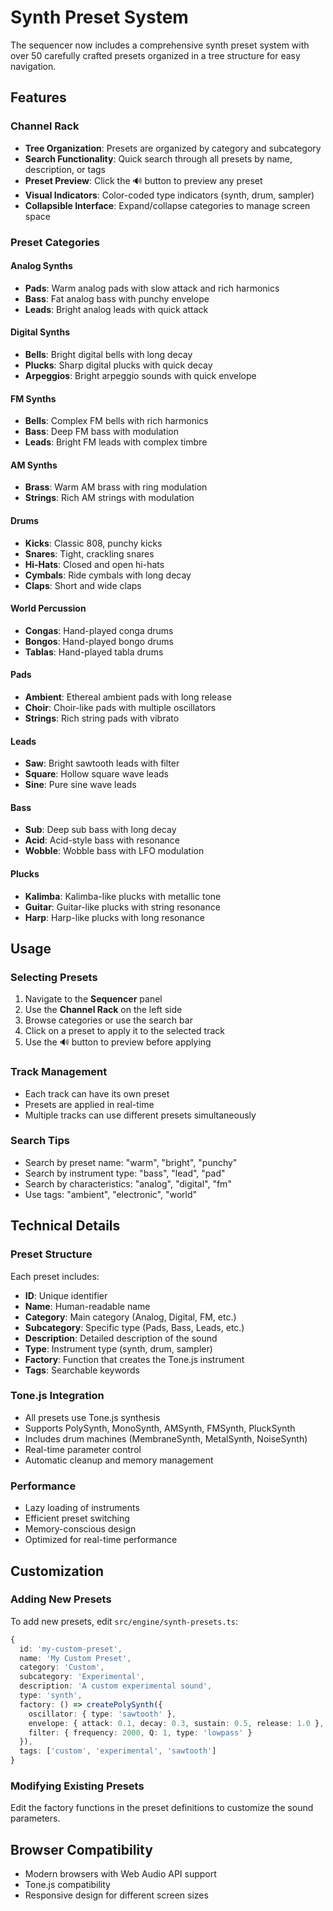 # Synth Preset System

The sequencer now includes a comprehensive synth preset system with over 50 carefully crafted presets organized in a tree structure for easy navigation.

## Features

### Channel Rack
- **Tree Organization**: Presets are organized by category and subcategory
- **Search Functionality**: Quick search through all presets by name, description, or tags
- **Preset Preview**: Click the 🔊 button to preview any preset
- **Visual Indicators**: Color-coded type indicators (synth, drum, sampler)
- **Collapsible Interface**: Expand/collapse categories to manage screen space

### Preset Categories

#### Analog Synths
- **Pads**: Warm analog pads with slow attack and rich harmonics
- **Bass**: Fat analog bass with punchy envelope
- **Leads**: Bright analog leads with quick attack

#### Digital Synths
- **Bells**: Bright digital bells with long decay
- **Plucks**: Sharp digital plucks with quick decay
- **Arpeggios**: Bright arpeggio sounds with quick envelope

#### FM Synths
- **Bells**: Complex FM bells with rich harmonics
- **Bass**: Deep FM bass with modulation
- **Leads**: Bright FM leads with complex timbre

#### AM Synths
- **Brass**: Warm AM brass with ring modulation
- **Strings**: Rich AM strings with modulation

#### Drums
- **Kicks**: Classic 808, punchy kicks
- **Snares**: Tight, crackling snares
- **Hi-Hats**: Closed and open hi-hats
- **Cymbals**: Ride cymbals with long decay
- **Claps**: Short and wide claps

#### World Percussion
- **Congas**: Hand-played conga drums
- **Bongos**: Hand-played bongo drums
- **Tablas**: Hand-played tabla drums

#### Pads
- **Ambient**: Ethereal ambient pads with long release
- **Choir**: Choir-like pads with multiple oscillators
- **Strings**: Rich string pads with vibrato

#### Leads
- **Saw**: Bright sawtooth leads with filter
- **Square**: Hollow square wave leads
- **Sine**: Pure sine wave leads

#### Bass
- **Sub**: Deep sub bass with long decay
- **Acid**: Acid-style bass with resonance
- **Wobble**: Wobble bass with LFO modulation

#### Plucks
- **Kalimba**: Kalimba-like plucks with metallic tone
- **Guitar**: Guitar-like plucks with string resonance
- **Harp**: Harp-like plucks with long resonance

## Usage

### Selecting Presets
1. Navigate to the **Sequencer** panel
2. Use the **Channel Rack** on the left side
3. Browse categories or use the search bar
4. Click on a preset to apply it to the selected track
5. Use the 🔊 button to preview before applying

### Track Management
- Each track can have its own preset
- Presets are applied in real-time
- Multiple tracks can use different presets simultaneously

### Search Tips
- Search by preset name: "warm", "bright", "punchy"
- Search by instrument type: "bass", "lead", "pad"
- Search by characteristics: "analog", "digital", "fm"
- Use tags: "ambient", "electronic", "world"

## Technical Details

### Preset Structure
Each preset includes:
- **ID**: Unique identifier
- **Name**: Human-readable name
- **Category**: Main category (Analog, Digital, FM, etc.)
- **Subcategory**: Specific type (Pads, Bass, Leads, etc.)
- **Description**: Detailed description of the sound
- **Type**: Instrument type (synth, drum, sampler)
- **Factory**: Function that creates the Tone.js instrument
- **Tags**: Searchable keywords

### Tone.js Integration
- All presets use Tone.js synthesis
- Supports PolySynth, MonoSynth, AMSynth, FMSynth, PluckSynth
- Includes drum machines (MembraneSynth, MetalSynth, NoiseSynth)
- Real-time parameter control
- Automatic cleanup and memory management

### Performance
- Lazy loading of instruments
- Efficient preset switching
- Memory-conscious design
- Optimized for real-time performance

## Customization

### Adding New Presets
To add new presets, edit `src/engine/synth-presets.ts`:

```typescript
{
  id: 'my-custom-preset',
  name: 'My Custom Preset',
  category: 'Custom',
  subcategory: 'Experimental',
  description: 'A custom experimental sound',
  type: 'synth',
  factory: () => createPolySynth({
    oscillator: { type: 'sawtooth' },
    envelope: { attack: 0.1, decay: 0.3, sustain: 0.5, release: 1.0 },
    filter: { frequency: 2000, Q: 1, type: 'lowpass' }
  }),
  tags: ['custom', 'experimental', 'sawtooth']
}
```

### Modifying Existing Presets
Edit the factory functions in the preset definitions to customize the sound parameters.

## Browser Compatibility
- Modern browsers with Web Audio API support
- Tone.js compatibility
- Responsive design for different screen sizes
